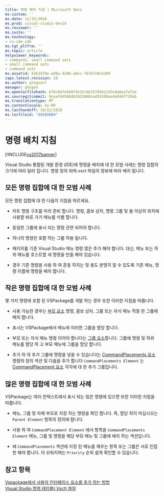 ```yaml
---
title: 명령 배치 지침 | Microsoft Docs
ms.custom: ''
ms.date: 11/15/2016
ms.prod: visual-studio-dev14
ms.reviewer: ''
ms.suite: ''
ms.technology:
- vs-ide-sdk
ms.tgt_pltfrm: ''
ms.topic: article
helpviewer_keywords:
- commands, small command sets
- small command sets
- command sets
ms.assetid: 63b3478e-e08a-420b-a0ec-76767e0cb289
caps.latest.revision: 29
ms.author: gregvanl
manager: ghogen
ms.openlocfilehash: bf6c047e649f1615cbb15704621d3c0a8eafaf2e
ms.sourcegitcommit: 9ceaf69568d61023868ced59108ae4dd46f720ab
ms.translationtype: MT
ms.contentlocale: ko-KR
ms.lasthandoff: 10/12/2018
ms.locfileid: "49284884"
---
```

# <a name="command-placement-guidelines"></a>명령 배치 지침
[!INCLUDE[vs2017banner](../../includes/vs2017banner.md)]

Visual Studio 통합된 개발 환경 (IDE)에 명령을 배치에 대 한 모범 사례는 명령 집합의 크기에 따라 달라 집니다. 명령 정의 되며.vsct 파일의 정보에 따라 배치 됩니다.  
  
## <a name="best-practices-for-all-command-sets"></a>모든 명령 집합에 대 한 모범 사례  
 모든 명령 집합에 대 한 다음이 지침을 따르세요.  
  
-   차트 명령 구조를 미리 준비 합니다. 명령, 콤보 상자, 명령 그룹 및 둘 이상의 위치에 사용할 바로 가기 메뉴를 식별 합니다.  
  
-   동일한 그룹에 표시 되는 명령 관련 되어야 합니다.  
  
-   하나의 명령만 포함 하는 그룹 허용 됩니다.  
  
-   패키지를 기존 Visual Studio 메뉴 명령 많은 추가 해야 합니다. 대신, 메뉴 또는 하위 메뉴를 호스트할 새 명령을 만들 해야 있습니다.  
  
-   경우 기존 명령을 사용 하 여 혼동 하지는 및 용도 분명히 알 수 있도록 기존 메뉴, 명령 이름에 명령을 배치 합니다.  
  
## <a name="best-practices-for-small-command-sets"></a>작은 명령 집합에 대 한 모범 사례  
 몇 가지 명령에 포함 된 VSPackage를 개발 하는 경우 또한 이러한 지침을 따릅니다.  
  
-   사용 가능한 경우는 [부모 요소](../../extensibility/parent-element.md) 명령, 콤보 상자, 그룹 또는 자식 메뉴 적절 한 그룹에 배치 합니다.  
  
-   표시는 VSPackage에서 메뉴에 이러한 그룹을 할당 합니다.  
  
-   부모 또는 자식 메뉴 명령 이어야 합니다는 [그룹 요소](../../extensibility/group-element.md)합니다. 그룹에 명령 및 하위 메뉴를 할당 하 고 부모 메뉴에 그룹을 할당 합니다.  
  
-   추가 하 여 추가 그룹에 명령을 넣을 수 있습니다는 [CommandPlacements 요소](../../extensibility/commandplacements-element.md) 명령의 정의 섹션 및 다음을 추가 합니다 `CommandPlacements Element` 는 [CommandPlacement 요소](../../extensibility/commandplacement-element.md) 각각에 대 한 추가 그룹입니다.  
  
## <a name="best-practices-for-large-command-sets"></a>많은 명령 집합에 대 한 모범 사례  
 VSPackage는 여러 컨텍스트에서 표시 되는 많은 명령에 있으면 또한 이러한 지침을 따릅니다.  
  
-   메뉴, 그룹 및 자체 부모로 지정 하는 명령을 확인 합니다. 즉, 할당 하지 마십시오는 `Parent Element` 항목의 정의에 합니다.  
  
-   사용 하 여 `CommandPlacement Element` 에서 항목을 `CommandPlacements Element` 메뉴, 그룹 및 명령을 해당 부모 메뉴 및 그룹에 배치 하는 섹션입니다.  
  
-   에 `CommandPlacements` 섹션에 지정 된 메뉴를 채우는 항목 또는 그룹은 서로 인접 한 해야 합니다. 이 쉬워지며는 `Priority` 순위 쉽게 확인할 수 있습니다.  
  
## <a name="see-also"></a>참고 항목  
 [Vspackage에서 사용자 인터페이스 요소를 추가 하는 방법](../../extensibility/internals/how-vspackages-add-user-interface-elements.md)   
 [Visual Studio 명령 테이블(.Vsct) 파일](../../extensibility/internals/visual-studio-command-table-dot-vsct-files.md)

